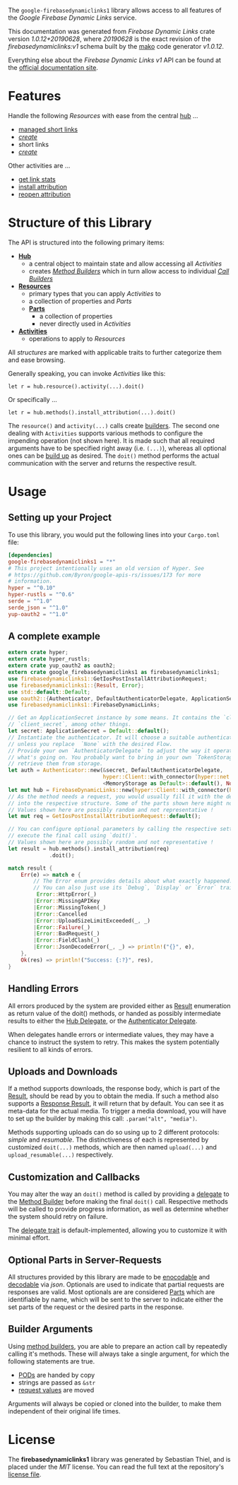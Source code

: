 <!---
DO NOT EDIT !
This file was generated automatically from 'src/mako/api/README.md.mako'
DO NOT EDIT !
-->
The `google-firebasedynamiclinks1` library allows access to all features of the *Google Firebase Dynamic Links* service.

This documentation was generated from *Firebase Dynamic Links* crate version *1.0.12+20190628*, where *20190628* is the exact revision of the *firebasedynamiclinks:v1* schema built by the [mako](http://www.makotemplates.org/) code generator *v1.0.12*.

Everything else about the *Firebase Dynamic Links* *v1* API can be found at the
[official documentation site](https://firebase.google.com/docs/dynamic-links/).
# Features

Handle the following *Resources* with ease from the central [hub](https://docs.rs/google-firebasedynamiclinks1/1.0.12+20190628/google_firebasedynamiclinks1/struct.FirebaseDynamicLinks.html) ... 

* [managed short links](https://docs.rs/google-firebasedynamiclinks1/1.0.12+20190628/google_firebasedynamiclinks1/struct.ManagedShortLink.html)
 * [*create*](https://docs.rs/google-firebasedynamiclinks1/1.0.12+20190628/google_firebasedynamiclinks1/struct.ManagedShortLinkCreateCall.html)
* short links
 * [*create*](https://docs.rs/google-firebasedynamiclinks1/1.0.12+20190628/google_firebasedynamiclinks1/struct.ShortLinkCreateCall.html)

Other activities are ...

* [get link stats](https://docs.rs/google-firebasedynamiclinks1/1.0.12+20190628/google_firebasedynamiclinks1/struct.MethodGetLinkStatCall.html)
* [install attribution](https://docs.rs/google-firebasedynamiclinks1/1.0.12+20190628/google_firebasedynamiclinks1/struct.MethodInstallAttributionCall.html)
* [reopen attribution](https://docs.rs/google-firebasedynamiclinks1/1.0.12+20190628/google_firebasedynamiclinks1/struct.MethodReopenAttributionCall.html)



# Structure of this Library

The API is structured into the following primary items:

* **[Hub](https://docs.rs/google-firebasedynamiclinks1/1.0.12+20190628/google_firebasedynamiclinks1/struct.FirebaseDynamicLinks.html)**
    * a central object to maintain state and allow accessing all *Activities*
    * creates [*Method Builders*](https://docs.rs/google-firebasedynamiclinks1/1.0.12+20190628/google_firebasedynamiclinks1/trait.MethodsBuilder.html) which in turn
      allow access to individual [*Call Builders*](https://docs.rs/google-firebasedynamiclinks1/1.0.12+20190628/google_firebasedynamiclinks1/trait.CallBuilder.html)
* **[Resources](https://docs.rs/google-firebasedynamiclinks1/1.0.12+20190628/google_firebasedynamiclinks1/trait.Resource.html)**
    * primary types that you can apply *Activities* to
    * a collection of properties and *Parts*
    * **[Parts](https://docs.rs/google-firebasedynamiclinks1/1.0.12+20190628/google_firebasedynamiclinks1/trait.Part.html)**
        * a collection of properties
        * never directly used in *Activities*
* **[Activities](https://docs.rs/google-firebasedynamiclinks1/1.0.12+20190628/google_firebasedynamiclinks1/trait.CallBuilder.html)**
    * operations to apply to *Resources*

All *structures* are marked with applicable traits to further categorize them and ease browsing.

Generally speaking, you can invoke *Activities* like this:

```Rust,ignore
let r = hub.resource().activity(...).doit()
```

Or specifically ...

```ignore
let r = hub.methods().install_attribution(...).doit()
```

The `resource()` and `activity(...)` calls create [builders][builder-pattern]. The second one dealing with `Activities` 
supports various methods to configure the impending operation (not shown here). It is made such that all required arguments have to be 
specified right away (i.e. `(...)`), whereas all optional ones can be [build up][builder-pattern] as desired.
The `doit()` method performs the actual communication with the server and returns the respective result.

# Usage

## Setting up your Project

To use this library, you would put the following lines into your `Cargo.toml` file:

```toml
[dependencies]
google-firebasedynamiclinks1 = "*"
# This project intentionally uses an old version of Hyper. See
# https://github.com/Byron/google-apis-rs/issues/173 for more
# information.
hyper = "^0.10"
hyper-rustls = "^0.6"
serde = "^1.0"
serde_json = "^1.0"
yup-oauth2 = "^1.0"
```

## A complete example

```Rust
extern crate hyper;
extern crate hyper_rustls;
extern crate yup_oauth2 as oauth2;
extern crate google_firebasedynamiclinks1 as firebasedynamiclinks1;
use firebasedynamiclinks1::GetIosPostInstallAttributionRequest;
use firebasedynamiclinks1::{Result, Error};
use std::default::Default;
use oauth2::{Authenticator, DefaultAuthenticatorDelegate, ApplicationSecret, MemoryStorage};
use firebasedynamiclinks1::FirebaseDynamicLinks;

// Get an ApplicationSecret instance by some means. It contains the `client_id` and 
// `client_secret`, among other things.
let secret: ApplicationSecret = Default::default();
// Instantiate the authenticator. It will choose a suitable authentication flow for you, 
// unless you replace  `None` with the desired Flow.
// Provide your own `AuthenticatorDelegate` to adjust the way it operates and get feedback about 
// what's going on. You probably want to bring in your own `TokenStorage` to persist tokens and
// retrieve them from storage.
let auth = Authenticator::new(&secret, DefaultAuthenticatorDelegate,
                              hyper::Client::with_connector(hyper::net::HttpsConnector::new(hyper_rustls::TlsClient::new())),
                              <MemoryStorage as Default>::default(), None);
let mut hub = FirebaseDynamicLinks::new(hyper::Client::with_connector(hyper::net::HttpsConnector::new(hyper_rustls::TlsClient::new())), auth);
// As the method needs a request, you would usually fill it with the desired information
// into the respective structure. Some of the parts shown here might not be applicable !
// Values shown here are possibly random and not representative !
let mut req = GetIosPostInstallAttributionRequest::default();

// You can configure optional parameters by calling the respective setters at will, and
// execute the final call using `doit()`.
// Values shown here are possibly random and not representative !
let result = hub.methods().install_attribution(req)
             .doit();

match result {
    Err(e) => match e {
        // The Error enum provides details about what exactly happened.
        // You can also just use its `Debug`, `Display` or `Error` traits
         Error::HttpError(_)
        |Error::MissingAPIKey
        |Error::MissingToken(_)
        |Error::Cancelled
        |Error::UploadSizeLimitExceeded(_, _)
        |Error::Failure(_)
        |Error::BadRequest(_)
        |Error::FieldClash(_)
        |Error::JsonDecodeError(_, _) => println!("{}", e),
    },
    Ok(res) => println!("Success: {:?}", res),
}

```
## Handling Errors

All errors produced by the system are provided either as [Result](https://docs.rs/google-firebasedynamiclinks1/1.0.12+20190628/google_firebasedynamiclinks1/enum.Result.html) enumeration as return value of 
the doit() methods, or handed as possibly intermediate results to either the 
[Hub Delegate](https://docs.rs/google-firebasedynamiclinks1/1.0.12+20190628/google_firebasedynamiclinks1/trait.Delegate.html), or the [Authenticator Delegate](https://docs.rs/yup-oauth2/*/yup_oauth2/trait.AuthenticatorDelegate.html).

When delegates handle errors or intermediate values, they may have a chance to instruct the system to retry. This 
makes the system potentially resilient to all kinds of errors.

## Uploads and Downloads
If a method supports downloads, the response body, which is part of the [Result](https://docs.rs/google-firebasedynamiclinks1/1.0.12+20190628/google_firebasedynamiclinks1/enum.Result.html), should be
read by you to obtain the media.
If such a method also supports a [Response Result](https://docs.rs/google-firebasedynamiclinks1/1.0.12+20190628/google_firebasedynamiclinks1/trait.ResponseResult.html), it will return that by default.
You can see it as meta-data for the actual media. To trigger a media download, you will have to set up the builder by making
this call: `.param("alt", "media")`.

Methods supporting uploads can do so using up to 2 different protocols: 
*simple* and *resumable*. The distinctiveness of each is represented by customized 
`doit(...)` methods, which are then named `upload(...)` and `upload_resumable(...)` respectively.

## Customization and Callbacks

You may alter the way an `doit()` method is called by providing a [delegate](https://docs.rs/google-firebasedynamiclinks1/1.0.12+20190628/google_firebasedynamiclinks1/trait.Delegate.html) to the 
[Method Builder](https://docs.rs/google-firebasedynamiclinks1/1.0.12+20190628/google_firebasedynamiclinks1/trait.CallBuilder.html) before making the final `doit()` call. 
Respective methods will be called to provide progress information, as well as determine whether the system should 
retry on failure.

The [delegate trait](https://docs.rs/google-firebasedynamiclinks1/1.0.12+20190628/google_firebasedynamiclinks1/trait.Delegate.html) is default-implemented, allowing you to customize it with minimal effort.

## Optional Parts in Server-Requests

All structures provided by this library are made to be [enocodable](https://docs.rs/google-firebasedynamiclinks1/1.0.12+20190628/google_firebasedynamiclinks1/trait.RequestValue.html) and 
[decodable](https://docs.rs/google-firebasedynamiclinks1/1.0.12+20190628/google_firebasedynamiclinks1/trait.ResponseResult.html) via *json*. Optionals are used to indicate that partial requests are responses 
are valid.
Most optionals are are considered [Parts](https://docs.rs/google-firebasedynamiclinks1/1.0.12+20190628/google_firebasedynamiclinks1/trait.Part.html) which are identifiable by name, which will be sent to 
the server to indicate either the set parts of the request or the desired parts in the response.

## Builder Arguments

Using [method builders](https://docs.rs/google-firebasedynamiclinks1/1.0.12+20190628/google_firebasedynamiclinks1/trait.CallBuilder.html), you are able to prepare an action call by repeatedly calling it's methods.
These will always take a single argument, for which the following statements are true.

* [PODs][wiki-pod] are handed by copy
* strings are passed as `&str`
* [request values](https://docs.rs/google-firebasedynamiclinks1/1.0.12+20190628/google_firebasedynamiclinks1/trait.RequestValue.html) are moved

Arguments will always be copied or cloned into the builder, to make them independent of their original life times.

[wiki-pod]: http://en.wikipedia.org/wiki/Plain_old_data_structure
[builder-pattern]: http://en.wikipedia.org/wiki/Builder_pattern
[google-go-api]: https://github.com/google/google-api-go-client

# License
The **firebasedynamiclinks1** library was generated by Sebastian Thiel, and is placed 
under the *MIT* license.
You can read the full text at the repository's [license file][repo-license].

[repo-license]: https://github.com/Byron/google-apis-rsblob/master/LICENSE.md
